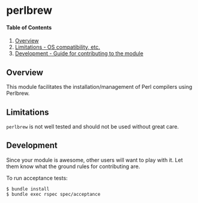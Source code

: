 # perlbrew

#### Table of Contents

1. [Overview](#overview)
2. [Limitations - OS compatibility, etc.](#limitations)
3. [Development - Guide for contributing to the module](#development)

## Overview

This module facilitates the installation/management of Perl compilers using
Perlbrew.

## Limitations

`perlbrew` is not well tested and should not be used without great care.

## Development

Since your module is awesome, other users will want to play with it. Let them
know what the ground rules for contributing are.

To run acceptance tests:

```
$ bundle install
$ bundle exec rspec spec/acceptance
```
